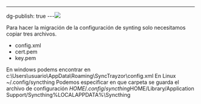 ---
dg-publish: true
---![](../fetched_images\image.png)

Para hacer la migración de la configuración de synting solo necesitamos
  copiar tres archivos.
* config.xml
* cert.pem
* key.pem

En windows podems encontrar
en 
c:\Users\usuario\AppData\Roaming\SyncTrayzor\config.xml
En Linux 
~/.config/syncthing
Podemos especificar en que carpeta se guarda el archivo de configuración
$HOME/.config/syncthing$HOME/Library/Application Support/Syncthing%LOCALAPPDATA%\Syncthing